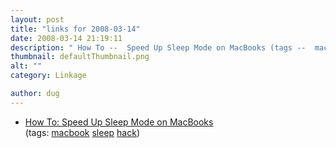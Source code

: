 ```yaml
---
layout: post
title: "links for 2008-03-14"
date: 2008-03-14 21:19:11
description: " How To --  Speed Up Sleep Mode on MacBooks (tags --  macbook sleep hack)&#8230;"
thumbnail: defaultThumbnail.png
alt: ""
category: Linkage

author: dug
---
```


<ul class="delicious">
	<li>
		<div class="delicious-link"><a href="http://lifehacker.com/367911/speed-up-sleep-mode-on-macbooks">How To: Speed Up Sleep Mode on MacBooks</a></div>
		<div class="delicious-tags">(tags: <a href="http://del.icio.us/dug/macbook">macbook</a> <a href="http://del.icio.us/dug/sleep">sleep</a> <a href="http://del.icio.us/dug/hack">hack</a>)</div>
	</li>
</ul>
